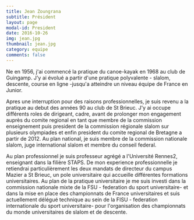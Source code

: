 ```yaml
---
title: Jean Zoungrana
subtitle: Président
layout: page
modal-id: President
date: 2016-10-26
img: jean.jpg
thumbnail: jean.jpg
category: equipe
comments: false
---
```


Ne en 1956, j'ai commencé la pratique du canoe-kayak en 1968 au club de Guingamp. J'y ai évolué a partir d'une pratique polyvalente - slalom, descente, course en ligne -jusqu'a atteindre un niveau équipe de France en Junior.

Apres une interruption pour des raisons professionnelles, je suis revenu a la pratique au debut des années 90 au club de St Brieuc. J'y ai occupe différents roles de dirigeant, cadre, avant de prolonger mon engagement auprès du comite regional en tant que membre de la commission enseignement puis president de la commission régionale slalom sur plusieurs olympiades et enfin president du comite regional de Bretagne a partir de 2012. Au plan national, je suis membre de la commission nationale slalom, juge international slalom et membre du conseil federal.

Au plan professionnel je suis professeur agrégé a l'Université Rennes2, enseignant dans la filière STAPS. De mon experience professionnelle je retiendrai particulièrement les deux mandats de directeur du campus Mazier a St Brieuc, un pole universitaire qui accueille différentes formations universitaires. Au plan de la pratique universitaire je me suis investi dans la commission nationale mixte de la FSU - federation du sport universitaire- et dans la mise en place des championnats de France universitaires et suis actuellement délégué technique au sein de la FISU - federation internationale du sport universitaire- pour l'organisation des championnats du monde universitaires de slalom et de descente.
